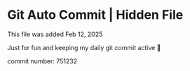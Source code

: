 # Git Auto Commit | Hidden File

This file was added Feb 12, 2025

Just for fun and keeping my daily git commit active 🤪

commit number: 751232
